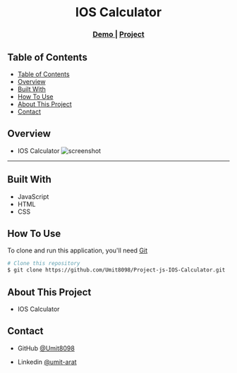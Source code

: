 <!-- Please update value in the {}  -->

<h1 align="center">IOS Calculator</h1>


<div align="center">
  <h3>
    <a href="https://umit8098.github.io/Project-js-IOS-Calculator/">
      Demo
    </a>
     | 
    <a href="https://umit8098.github.io/Project-js-IOS-Calculator/">
      Project
    </a>
 
  </h3>
</div>

<!-- TABLE OF CONTENTS -->

## Table of Contents

- [Table of Contents](#table-of-contents)
- [Overview](#overview)
- [Built With](#built-with)
- [How To Use](#how-to-use)
- [About This Project](#about-this-project)
- [Contact](#contact)

<!-- OVERVIEW -->

## Overview
- IOS Calculator
![screenshot](project_screenshot/IOS_Calculator.gif)

---

## Built With

<!-- This section should list any major frameworks that you built your project using. Here are a few examples.-->
- JavaScript
- HTML
- CSS

## How To Use

<!-- This is an example, please update according to your application -->

To clone and run this application, you'll need [Git](https://github.com/Umit8098/Project-js-IOS-Calculator.git)


```bash
# Clone this repository
$ git clone https://github.com/Umit8098/Project-js-IOS-Calculator.git
```

## About This Project
- IOS Calculator

## Contact

<!-- - Website [your-website.com](https://{your-web-site-link}) -->
- GitHub [@Umit8098](https://github.com/Umit8098)

- Linkedin [@umit-arat](https://linkedin.com/in/umit-arat/)
<!-- - Twitter [@your-twitter](https://{twitter.com/your-username}) -->
